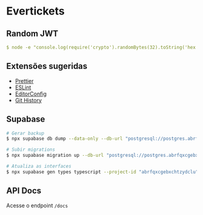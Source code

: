 # Evertickets

## Random JWT

```yml
$ node -e "console.log(require('crypto').randomBytes(32).toString('hex'))"
```

## Extensões sugeridas

- [Prettier](https://marketplace.visualstudio.com/items?itemName=esbenp.prettier-vscode)
- [ESLint](https://marketplace.visualstudio.com/items?itemName=dbaeumer.vscode-eslint)
- [EditorConfig](https://marketplace.visualstudio.com/items?itemName=EditorConfig.EditorConfig)
- [Git History](https://marketplace.visualstudio.com/items?itemName=donjayamanne.githistory)

## Supabase

```sh
# Gerar backup
$ npx supabase db dump --data-only --db-url "postgresql://postgres.abrfqxcgebxchtzydclu:[YOUR-PASSWORD]@aws-0-sa-east-1.pooler.supabase.com:5432/postgres" > supabase/seed.sql

# Subir migrations
$ npx supabase migration up --db-url "postgresql://postgres.abrfqxcgebxchtzydclu:[YOUR-PASSWORD]@aws-0-sa-east-1.pooler.supabase.com:5432/postgres"

# Atualiza as interfaces
$ npx supabase gen types typescript --project-id "abrfqxcgebxchtzydclu" > src/types/supabase.ts
```

## API Docs

Acesse o endpoint `/docs`

